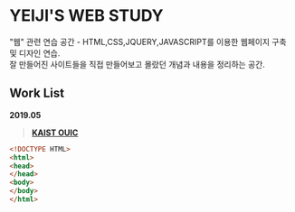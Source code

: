# YEIJI'S WEB STUDY
"웹" 관련 연습 공간 - HTML,CSS,JQUERY,JAVASCRIPT를 이용한 웹페이지 구축 및 디자인 연습.  
잘 만들어진 사이트들을 직접 만들어보고 몰랐던 개념과 내용을 정리하는 공간.

## Work List

**2019.05**
> **[KAIST OUIC](ouic/ouic.html)**

```html
<!DOCTYPE HTML>
<html>
<head>
</head>
<body>
</body>
</html>
```
